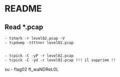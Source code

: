 # README

## Read *.pcap
	- tshark -r level02.pcap -V
	- tcpdump -ttttnnr level02.pcap


	- tcpick -C -yP -r level02.pcap
	- tcpick -C -yU -r level02.pcap !!! il supprime !!


su - flag02 
ft_waNDReL0L

